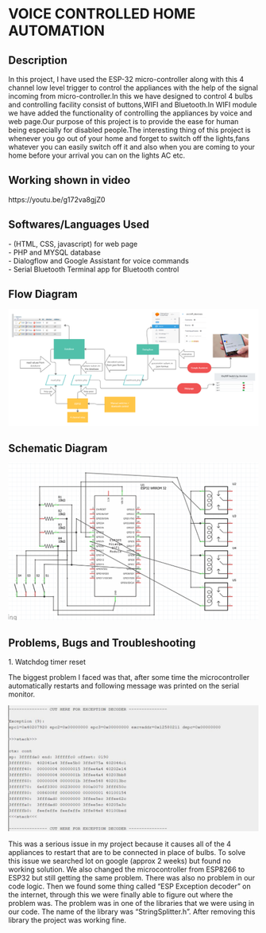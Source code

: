 <h1>VOICE CONTROLLED HOME AUTOMATION</h1>

<h2>Description</h2>
<p>In this project, I have used the ESP-32 micro-controller along with this 4 channel low level trigger to control the appliances with the help of the signal incoming from micro-controller.In this we have designed to control 4 bulbs and controlling facility consist of buttons,WIFI and Bluetooth.In WIFI module we have added the functionality of controlling the appliances by voice and web page.Our purpose of this project is to provide the ease for human being especially for disabled people.The interesting thing of this project is whenever you go out of your home and forget to switch off the lights,fans whatever you can easily switch off it and also when you are coming to your home before your arrival you can on the lights AC etc.</p>

<h2>Working shown in video</h2>
https://youtu.be/g172va8gjZ0

<h2>Softwares/Languages Used</h2>
- (HTML, CSS, javascript) for web page <br>
- PHP and MYSQL database <br>
- Dialogflow and Google Assistant for voice commands <br>
- Serial Bluetooth Terminal app for Bluetooth control <br>

<h2>Flow Diagram</h2>
<img src="images/flowdiagram.png" width="800" />

<h2>Schematic Diagram</h2>
<img src="images/schematic_diagram.png" width="800" />

<h2>Problems, Bugs and Troubleshooting</h2>
1. Watchdog timer reset
<p>The biggest problem I faced was that, after some time the microcontroller automatically restarts and  following message was printed on the serial monitor.</p>
<img src="images/error.png" width="800" />
<p>This was a serious issue in my project because it causes all of the 4 appliances to restart that are to be connected in place of bulbs. To solve this issue we searched lot on google (approx 2 weeks) but found no working solution. We also changed the microcontroller from ESP8266 to ESP32 but still getting the same problem. There was also no problem in our code logic. Then we found some thing called “ESP Exception decoder” on the internet, through this we were finally able to figure out where the problem was. The problem was in one of the libraries that we were using in our code. The name of the library was “StringSplitter.h”. After removing this library the project was working fine.</p>
